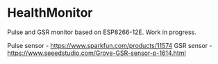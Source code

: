 # HealthMonitor
Pulse and GSR monitor based on ESP8266-12E.
Work in progress.

Pulse sensor - https://www.sparkfun.com/products/11574
GSR sensor - https://www.seeedstudio.com/Grove-GSR-sensor-p-1614.html
